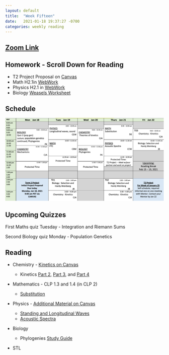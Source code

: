 ```yaml
---
layout: default
title:  "Week Fifteen"
date:   2021-01-18 19:37:27 -0700
categories: weekly reading
---
```

## [Zoom Link](https://ubc.zoom.us/j/69489092134?pwd=ZTRxOFNmRmNVT3NpWVhmV0VDTEpyUT09)

## Homework - Scroll Down for Reading
- T2 Project Proposal on [Canvas](https://canvas.ubc.ca/courses/62807/assignments/796522?module_item_id=2779275)
- Math H2.1in [WebWork](https://webwork.elearning.ubc.ca/webwork2/2020W1-2_SCIE_010_001/)
- Physics H2.1 in [WebWork](https://webwork.elearning.ubc.ca/webwork2/2020W1-2_SCIE_010_001/)
- Biology [Weasels Worksheet](https://canvas.ubc.ca/courses/62806/files/8415113/download?wrap=1)


## Schedule

![Week Fifteen Schedule](/assets/w15schedule.png)

## Upcoming Quizzes

First Maths quiz Tuesday - Integration and Riemann Sums   
<!-- Third Maths test Tuesday - Increasing and decreasing functions and critical points      -->
Second Biology quiz Monday - Population Genetics 
<!-- Fifth Chemistry quiz Thursday - Thermodynamics    -->
<!-- Sixth Physics quiz Monday - Rotations and Heat Transfer    -->

## Reading

- Chemistry - [Kinetics on Canvas](https://chem.libretexts.org/Bookshelves/General_Chemistry/Map%3A_General_Chemistry_(Petrucci_et_al.)/14%3A_Chemical_Kinetics)
	- Kinetics [Part 2](https://canvas.ubc.ca/courses/62920/files/12301501/download?download_frd=1), [Part 3](https://canvas.ubc.ca/courses/62920/files/12371669?wrap=1), and [Part 4](https://canvas.ubc.ca/courses/62920/files/12413411?wrap=1)
	
- Mathematics - <!-- 7 on [Active Calculus](https://activecalculus.org/) and -->CLP 1.3 and 1.4 (in CLP 2)
	- [Substitution](https://canvas.ubc.ca/courses/62921/files/12406763?wrap=1)


- Physics - <!--[Waves on WebWork](https://webwork.elearning.ubc.ca/webwork2/2020W1-2_SCIE_010_001/) --><!--  - Open Stax 2 [1.6](https://openstax.org/books/university-physics-volume-2/pages/1-6-mechanisms-of-heat-transfer) -->[Additional Material on Canvas](https://canvas.ubc.ca/courses/62922/pages/module-6-lecture-material?module_item_id=2827028)
	- [Standing and Longitudinal Waves](https://canvas.ubc.ca/courses/62922/files/12373310/download)
	- [Acoustic Spectra](https://canvas.ubc.ca/courses/62922/files/12424253/download)


- Biology
	- Phylogenies [Study Guide](https://canvas.ubc.ca/courses/62806/files/12115859?wrap=1) 
- STL